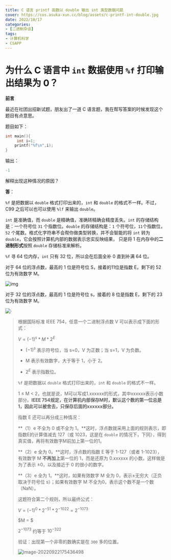 ```yaml
---
title: C 语言 printf 函数以 double 输出 int 类型数据问题 
cover: https://cos.asuka-xun.cc/blog/assets/c-printf-int-double.jpg
date: 2022/10/17
categories:
- [二进制杂谈]
tags:
- 计算机科学
- CSAPP
---
```


# 为什么 C 语言中 `int` 数据使用 `%f` 打印输出结果为 0？

**前言**

最近在社团出招新试题，朋友出了一道 C 语言题，我在帮写答案的时候发现这个题目有点意思。

题目如下：

```c
int main(){
     int i=1;
    printf("%f\n",i);   
}
```

输出：

```c
-1
```

解释出现这种情况的原因？

**答**：

`%f` 是把数据以 `double` 格式打印出来的，`int` 和 `double` 的格式不一样。不过，C99 之后可以也可以使用 `%lf` 来输出 `double`。

`int` 是准确值，而 `double` 是精确值，准确转精确会精度丢失。`int` 的存储结构是：一个符号位 `31` 个指数位。`double` 的存储结构是：`1` 个符号位，`11`个指数位，`52` 个尾数。格式化字符串不会帮你做类型转换，并不会智能的将 `int` 转为 `double`，它会按照计算机内部的数据表示忠实反映结果， 只是将 1 在内存中的**二进制形式**按照 `double` 存储标准来解析。

`%f` 寻 64 位内存，`int` 只有 32 位，所以会在后面全补 0 直到补满 64 位。

对于 64 位的浮点数，最高的 1 位是符号位 S，接着的11位是指数 E，剩下的 52 位为有效数字 M。

![img](https://images-1310117338.cos.ap-nanjing.myqcloud.com/blog/bg2010060602.png)

对于 32 位的浮点数，最高的 1 位是符号位 s，接着的 8 位是指数 E，剩下的 23 位为有效数字 M。

![·](https://images-1310117338.cos.ap-nanjing.myqcloud.com/blog/bg2010060601.png)

> 根据国际标准 IEEE 754，任意一个二进制浮点数 V 可以表示成下面的形式：
> 
> $V=(-1)^{s}*M*2^{E}$
> 
> - $(-1) ^ s$ 表示符号位，当 s=0，V 为正数；当 s=1，V 为负数。
> 
> - M 表示有效数字，大于等于 1，小于 2。
> 
> - $2^E$ 表示指数位。
> 
> `%f` 是把数据以 `double` 格式打印出来的，`int` 和 `double` 的格式不一样。
> 
> 1 ≤ M < 2，也就是说，M可以写成1.xxxxxx的形式，其中xxxxxx表示小数部分。**IEEE 754规定，在计算机内部保存M时，默认这个数的第一位总是1，因此可以被舍去，只保存后面的xxxxxx部分。**
> 
> 指数 E 还可以再分成三种情况：
> 
> **（1）e 不全为 0 或不全为 1。**这时，浮点数就采用上面的规则表示，即指数E的计算值减去 127（或 1023，这是在 `double` 的情况下，下同），得到真实值，再将有效数字M前加上第一位的1。
> 
> **（2）e 全为 0。**这时，浮点数的指数 E 等于 1-127（或者 1-1023），有效数字 M **不再加上**第一位的 1，而是还原为 0.xxxxxx 的小数。这样做是为了表示 ±0，以及接近于 0 的很小的数字。
> 
> **（3）e 全为 1。**这时，如果有效数字 M 全为 0，表示±无穷大（正负取决于符号位 s）；如果有效数字 M 不全为0，表示这个数不是一个数（NaN）。
> 
> 这题符合第二个规则，所以最终公式：
> 
> $V=(-1)^0*2^{-51}*2^{-1022}=2^{-1073}$
> 
> $M = $
> 
> $2^{-1073}$ 约等于 $10^{-322}$
> 
> 验证：出现第一个非零的数确实是在 `300` 多的位置。
> 
> ![image-20220922175436498](https://images-1310117338.cos.ap-nanjing.myqcloud.com/blog/image-20220922175436498.png)
